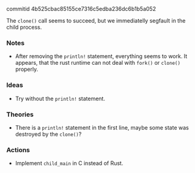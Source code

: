 commitid 4b525cbac85155ce7316c5edba236dc6b1b5a052

The `clone()` call seems to succeed, but we immediatelly segfault in the child process.

### Notes

-   After removing the `println!` statement, everything seems to work.  It appears, that
    the rust runtime can not deal with `fork()` or `clone()` properly.

### Ideas

-   Try without the `println!` statement.

### Theories

-   There is a `println!` statement in the first line, maybe some state was destroyed
    by the `clone()`?

### Actions

-   Implement `child_main` in C instead of Rust.

